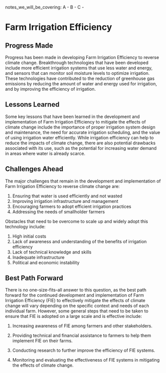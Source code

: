 notes_we_will_be_covering:
A -
B -
C -

# Farm Irrigation Efficiency

## Progress Made

Progress has been made in developing Farm Irrigation Efficiency to reverse climate change. Breakthrough technologies that have been developed include more efficient irrigation systems that use less water and energy, and sensors that can monitor soil moisture levels to optimize irrigation. These technologies have contributed to the reduction of greenhouse gas emissions by reducing the amount of water and energy used for irrigation, and by improving the efficiency of irrigation.

## Lessons Learned

Some key lessons that have been learned in the development and implementation of Farm Irrigation Efficiency to mitigate the effects of climate change include the importance of proper irrigation system design and maintenance, the need for accurate irrigation scheduling, and the value of using irrigation water efficiently. While irrigation efficiency can help to reduce the impacts of climate change, there are also potential drawbacks associated with its use, such as the potential for increasing water demand in areas where water is already scarce.

## Challenges Ahead

The major challenges that remain in the development and implementation of Farm Irrigation Efficiency to reverse climate change are:

1. Ensuring that water is used efficiently and not wasted
2. Improving irrigation infrastructure and management
3. Encouraging farmers to adopt efficient irrigation practices
4. Addressing the needs of smallholder farmers

Obstacles that need to be overcome to scale up and widely adopt this technology include:

1. High initial costs
2. Lack of awareness and understanding of the benefits of irrigation efficiency
3. Lack of technical knowledge and skills
4. Inadequate infrastructure
5. Political and economic instability

## Best Path Forward

There is no one-size-fits-all answer to this question, as the best path forward for the continued development and implementation of Farm Irrigation Efficiency (FIE) to effectively mitigate the effects of climate change will vary depending on the specific context and needs of each individual farm. However, some general steps that need to be taken to ensure that FIE is adopted on a large scale and is effective include:

1. Increasing awareness of FIE among farmers and other stakeholders.

2. Providing technical and financial assistance to farmers to help them implement FIE on their farms.

3. Conducting research to further improve the efficiency of FIE systems.

4. Monitoring and evaluating the effectiveness of FIE systems in mitigating the effects of climate change.

